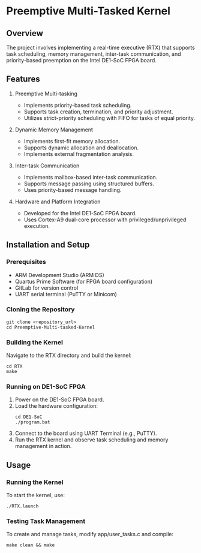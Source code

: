 # Preemptive Multi-Tasked Kernel

## Overview

 The project involves implementing a real-time executive (RTX) that supports task scheduling, memory management, inter-task communication, and priority-based preemption on the Intel DE1-SoC FPGA board.

 ## Features

 1. Preemptive Multi-tasking
    - Implements priority-based task scheduling.
    - Supports task creation, termination, and priority adjustment.
    - Utilizes strict-priority scheduling with FIFO for tasks of equal priority.

1. Dynamic Memory Management
   - Implements first-fit memory allocation.
   - Supports dynamic allocation and deallocation.
   - Implements external fragmentation analysis.

2. Inter-task Communication
   - Implements mailbox-based inter-task communication.
   - Supports message passing using structured buffers.
   - Uses priority-based message handling.

3. Hardware and Platform Integration
   - Developed for the Intel DE1-SoC FPGA board.
   - Uses Cortex-A9 dual-core processor with privileged/unprivileged execution.

## Installation and Setup

### Prerequisites
- ARM Development Studio (ARM DS)
- Quartus Prime Software (for FPGA board configuration)
- GitLab for version control
- UART serial terminal (PuTTY or Minicom)

### Cloning the Repository
```
git clone <repository_url>
cd Preemptive-Multi-tasked-Kernel
```

### Building the Kernel

Navigate to the RTX directory and build the kernel:
```
cd RTX
make
```

### Running on DE1-SoC FPGA
1. Power on the DE1-SoC FPGA board.
2. Load the hardware configuration:
    ```
    cd DE1-SoC
    ./program.bat
    ```
3. Connect to the board using UART Terminal (e.g., PuTTY).
4. Run the RTX kernel and observe task scheduling and memory management in action.

## Usage
### Running the Kernel

To start the kernel, use:
```
./RTX.launch
```

### Testing Task Management
To create and manage tasks, modify app/user_tasks.c and compile:
```
make clean && make
```
